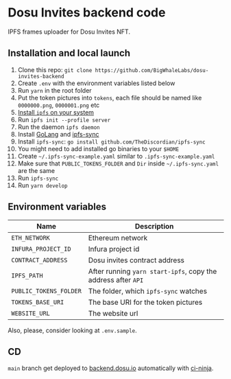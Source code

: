 # Dosu Invites backend code

IPFS frames uploader for Dosu Invites NFT.

## Installation and local launch

1. Clone this repo: `git clone https://github.com/BigWhaleLabs/dosu-invites-backend`
2. Create `.env` with the environment variables listed below
3. Run `yarn` in the root folder
4. Put the token pictures into `tokens`, each file should be named like `0000000.png`, `0000001.png` etc
5. [Install `ipfs` on your system](https://docs.ipfs.io/install/command-line/#official-distributions)
6. Run `ipfs init --profile server`
7. Run the daemon `ipfs daemon`
8. Install [GoLang](https://go.dev/dl/) and [ipfs-sync](https://github.com/TheDiscordian/ipfs-sync)
9. Install `ipfs-sync`: `go install github.com/TheDiscordian/ipfs-sync`
10. You might need to add installed go binaries to your `$HOME`
11. Create `~/.ipfs-sync-example.yaml` similar to `.ipfs-sync-example.yaml`
12. Make sure that `PUBLIC_TOKENS_FOLDER` and `Dir` inside `~/.ipfs-sync.yaml` are the same
13. Run `ipfs-sync`
14. Run `yarn develop`

## Environment variables

| Name                   | Description                                                   |
| ---------------------- | ------------------------------------------------------------- |
| `ETH_NETWORK`          | Ethereum network                                              |
| `INFURA_PROJECT_ID`    | Infura project id                                             |
| `CONTRACT_ADDRESS`     | Dosu invites contract address                                 |
| `IPFS_PATH`            | After running `yarn start-ipfs`, copy the address after `API` |
| `PUBLIC_TOKENS_FOLDER` | The folder, which `ipfs-sync` watches                         |
| `TOKENS_BASE_URI`      | The base URI for the token pictures                           |
| `WEBSITE_URL`          | The website url                                               |

Also, please, consider looking at `.env.sample`.

## CD

`main` branch get deployed to [backend.dosu.io](https://backend.dosu.io) automatically with [ci-ninja](https://github.com/backmeupplz/ci-ninja).

